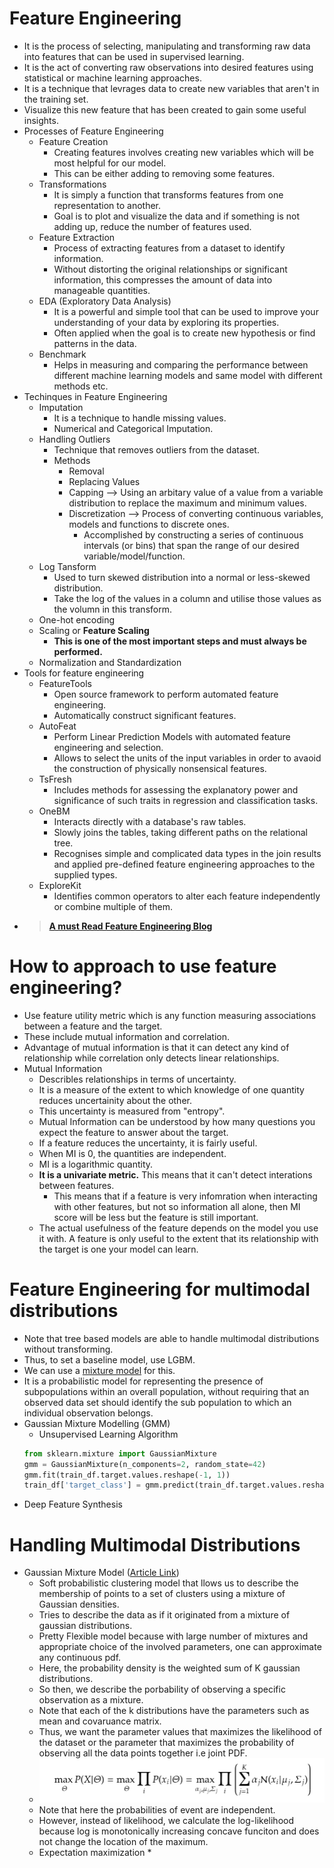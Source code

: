 # Feature Engineering
* It is the process of selecting, manipulating and transforming raw data into features that can be used in supervised learning.
* It is the act of converting raw observations into desired features using statistical or machine learning approaches.
* It is a technique that levrages data to create new variables that aren't in the training set.
* Visualize this new feature that has been created to gain some useful insights.
* Processes of Feature Engineering
    * Feature Creation
        * Creating features involves creating new variables which will be most helpful for our model.
        * This can be either adding to removing some features.
    * Transformations
        * It is simply a function that transforms features from one representation to another.
        * Goal is to plot and visualize the data and if something is not adding up, reduce the number of features used.
    * Feature Extraction
        * Process of extracting features from a dataset to identify information.
        * Without distorting the original relationships or significant information, this compresses the amount of data into manageable quantities.
    * EDA (Exploratory Data Analysis)
        * It is a powerful and simple tool that can be used to improve your understanding of your data by exploring its properties.
        * Often applied when the goal is to create new hypothesis or find patterns in the data.
    * Benchmark
        * Helps in measuring and comparing the performance between different machine learning models and same model with different methods etc.
* Techinques in Feature Engineering
    * Imputation
        * It is a technique to handle missing values.
        * Numerical and Categorical Imputation.
    * Handling Outliers
        * Technique that removes outliers from the dataset.
        * Methods
            * Removal
            * Replacing Values
            * Capping --> Using an arbitary value of a value from a variable distribution to replace the maximum and minimum values.
            * Discretization --> Process of converting continuous variables, models and functions to discrete ones.
                * Accomplished by constructing a series of continuous intervals (or bins) that span the range of our desired variable/model/function.
    * Log Tansform
        * Used to turn skewed distribution into a normal or less-skewed distribution.
        * Take the log of the values in a column and utilise those values as the volumn in this transform.
    * One-hot encoding
    * Scaling or **Feature Scaling**
        * **This is one of the most important steps and must always be performed.**
    * Normalization and Standardization
* Tools for feature engineering
    * FeatureTools
        * Open source framework to perform automated feature engineering.
        * Automatically construct significant features.
    * AutoFeat
        * Perform Linear Prediction Models with automated feature engineering and selection.
        * Allows to select the units of the input variables in order to avaoid the construction of physically nonsensical features.
    * TsFresh
        * Includes methods for assessing the explanatory power and significance of such traits in regression and classification tasks.
    * OneBM
        * Interacts directly with a database's raw tables.
        * Slowly joins the tables, taking different paths on the relational tree.
        * Recognises simple and complicated data types in the join results and applied pre-defined feature engineering approaches to the supplied types.
    * ExploreKit
        * Identifies common operators to alter each feature independently or combine multiple of them.
* > [**A must Read Feature Engineering Blog**](https://towardsdatascience.com/feature-engineering-for-machine-learning-3a5e293a5114#3abe)


# How to approach to use feature engineering?
* Use feature utility metric which is any function measuring associations between a feature and the target.
* These include mutual information and correlation.
* Advantage of mutual information is that it can detect any kind of relationship while correlation only detects linear relationships.
* Mutual Information
    * Describles relationships in terms of uncertainty.
    * It is a measure of the extent to which knowledge of one quantity reduces uncertainity about the other.
    * This uncertainty is measured from "entropy".
    * Mutual Information can be understood by how many questions you expect the feature to answer about the target.
    * If a feature reduces the uncertainty, it is fairly useful.
    * When MI is 0, the quantities are independent.
    * MI is a logarithmic quantity.
    * **It is a univariate metric.** This means that it can't detect interations between features.
        * This means that if a feature is very infomration when interacting with other features, but not so information all alone, then MI score will be less but the feature is still important.
    * The actual usefulness of the feature depends on the model you use it with. A feature is only useful to the extent that its relationship with the target is one your model can learn.

# Feature Engineering for multimodal distributions
* Note that tree based models are able to handle multimodal distributions without transforming.
* Thus, to set a baseline model, use LGBM.
* We can use a [mixture model](https://en.wikipedia.org/wiki/Mixture_model) for this. 
* It is a probabilistic model for representing the presence of subpopulations within an overall population, without requiring that an observed data set should identify the sub population to which an individual observation belongs.
* Gaussian Mixture Modelling (GMM)
    * Unsupervised Learning Algorithm
    ```python
    from sklearn.mixture import GaussianMixture
    gmm = GaussianMixture(n_components=2, random_state=42)
    gmm.fit(train_df.target.values.reshape(-1, 1))
    train_df['target_class'] = gmm.predict(train_df.target.values.reshape(-1, 1))
    ```
* Deep Feature Synthesis

# Handling Multimodal Distributions
* Gaussian Mixture Model ([Article Link](https://towardsdatascience.com/gaussian-mixture-models-and-expectation-maximization-a-full-explanation-50fa94111ddd))
    * Soft probabilistic clustering model that llows us to describe the membership of points to a set of clusters using a mixture of Gaussian densities.
    * Tries to describe the data as if it originated from a mixture of gaussian distributions.
    * Pretty Flexible model because with large number of mixtures and appropriate choice of the involved parameters, one can approximate any continuous pdf.
    * Here, the probability density is the weighted sum of K gaussian distributions.
    * So then, we describe the porbability of observing a specific observation as a mixture.
    * Note that each of the k distributions have the parameters such as mean and covaruance matrix.
    * Thus, we want the parameter values that maximizes the likelihood of the dataset or the parameter that maximizes the probability of observing all the data points together i.e joint PDF.
    * ![](./assets/images/Expectation_maximization_FE.png)
    * Note that here the probabilities of event are independent.
    * However, instead of likelihood, we calculate the log-likelihood because  log is  monotonically increasing concave funciton and does not change the location of the maximum.
    * Expectation maximization
        * 